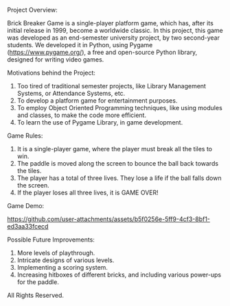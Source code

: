 Project Overview:

Brick Breaker Game is a single-player platform game, which has, after its initial release in 1999, become a worldwide classic. In this project, this game was developed as an
end-semester university project, by two second-year students. We developed it in Python, using Pygame (https://www.pygame.org/), a free and open-source Python library, designed for 
writing video games. 

Motivations behind the Project:
1) Too tired of traditional semester projects, like Library Management Systems, or Attendance Systems, etc.
2) To develop a platform game for entertainment purposes.
3) To employ Object Oriented Programming techniques, like using modules and classes, to make the code more efficient.
4) To learn the use of Pygame Library, in game development.

Game Rules:
1) It is a single-player game, where the player must break all the tiles to win.
2) The paddle is moved along the screen to bounce the ball back towards the tiles.
3) The player has a total of three lives. They lose a life if the ball falls down the screen.
4) If the player loses all three lives, it is GAME OVER!

Game Demo:

https://github.com/user-attachments/assets/b5f0256e-5ff9-4cf3-8bf1-ed3aa33fcecd

Possible Future Improvements:
1) More levels of playthrough.
2) Intricate designs of various levels.
3) Implementing a scoring system.
4) Increasing hitboxes of different bricks, and including various power-ups for the paddle.


All Rights Reserved.

